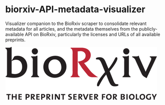 # biorxiv-API-metadata-visualizer
Visualizer companion to the BioRxiv scraper to consolidate relevant metadata for all articles, and the metadata themselves from the publicly-available API on BioRxiv, particularly the licenses and URLs of all available preprints.

![](assets/BioRxiv_logo.png)

